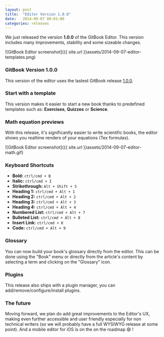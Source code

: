 ```yaml
---
layout: post
title:  "Editor Version 1.0.0"
date:   2014-09-07 00:01:00
categories: releases
---
```


We just released the version **1.0.0** of the GitBook Editor. This version includes many improvements, stability and some sizeable changes.


<!-- more -->

![GitBook Editor screenshot]({{ site.url }}assets/2014-09-07-editor-templates.png)


### GitBook Version 1.0.0

This version of the editor uses the lastest GitBook release [1.0.0](https://www.gitbook.io/blog/releases/version-1-0-0).

### Start with a template

This version makes it easier to start a new book thanks to predefined templates such as: **Exercises**, **Quizzes** or **Science**.

### Math equation previews

With this release, it's significantly easier to write scientific books, the editor shows you realtime renders of your equations (Tex formulas).

![GitBook Editor screenshot]({{ site.url }}assets/2014-09-07-editor-math.gif)

### Keyboard Shortcuts

- **Bold:** `ctrl/cmd + B`
- **Italic:** `ctrl/cmd + I`
- **Strikethrough:** `Alt + Shift + 5`
- **Heading 1:** `ctrl/cmd + Alt + 1`
- **Heading 2:** `ctrl/cmd + Alt + 2`
- **Heading 3:** `ctrl/cmd + Alt + 3`
- **Heading 4:** `ctrl/cmd + Alt + 4`
- **Numbered List:** `ctrl/cmd + Alt + 7`
- **Bulleted List:** `ctrl/cmd + Alt + 8`
- **Insert Link:** `ctrl/cmd + K`
- **Code:** `ctrl/cmd + Alt + 9`

### Glossary

You can now build your book's glossary directly from the editor. This can be done using the "Book" menu or directly from the article's content by selecting a term and clicking on the "Glossary" icon.

### Plugins

This release also ships with a plugin manager, you can add/remove/configure/install plugins.

### The future

Moving forward, we plan do add great improvements to the Editor's UX, making even further accessible and user friendly especially for non technical writers (so we will probably have a full WYSIWYG release at some point). And a mobile editor for iOS is on the on the roadmap :smile: !
